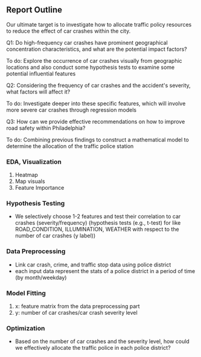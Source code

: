 ## Report Outline
Our ultimate target is to investigate how to allocate traffic policy resources to reduce the effect of car crashes within the city.

Q1: Do high-frequency car crashes have prominent geographical concentration characteristics, and what are the potential impact factors?

To do: Explore the occurrence of car crashes visually from geographic locations and also conduct some hypothesis tests to examine some potential influential features

Q2: Considering the frequency of car crashes and the accident's severity, what factors will affect it?

To do: Investigate deeper into these specific features, which will involve more severe car crashes through regression models

Q3: How can we provide effective recommendations on how to improve road safety within Philadelphia?

To do: Combining previous findings to construct a mathematical model to determine the allocation of the traffic police station

### EDA, Visualization
1. Heatmap
2. Map visuals
3. Feature Importance 
### Hypothesis Testing
- We selectively choose 1-2 features and test their correlation to car crashes (severity/frequency)
(hypothesis tests (e.g., t-test) for like ROAD_CONDITION, ILLUMINATION, WEATHER with respect to the number of car crashes (y label))

### Data Preprocessing
- Link car crash, crime, and traffic stop data using police district
- each input data represent the stats of a police district in a period of time (by month/weekday)

### Model Fitting
1. x: feature matrix from the data preprocessing part
2. y: number of car crashes/car crash severity level

### Optimization
- Based on the number of car crashes and the severity level, how could we effectively allocate the traffic police in each police district?

